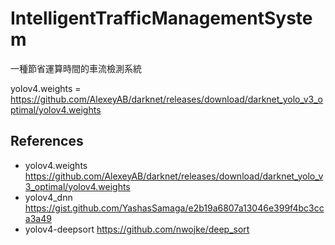 # IntelligentTrafficManagementSystem
一種節省運算時間的車流檢測系統


yolov4.weights = https://github.com/AlexeyAB/darknet/releases/download/darknet_yolo_v3_optimal/yolov4.weights
## References
- yolov4.weights https://github.com/AlexeyAB/darknet/releases/download/darknet_yolo_v3_optimal/yolov4.weights
- yolov4_dnn https://gist.github.com/YashasSamaga/e2b19a6807a13046e399f4bc3cca3a49
- yolov4-deepsort https://github.com/nwojke/deep_sort
